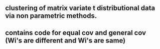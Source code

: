 ## clustering of matrix variate t distributional data via non parametric methods.
## contains code for equal cov and general cov (Wi's are different and Wi's are same)
